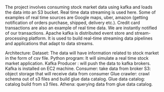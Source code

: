 The project involves consuming stock market data using kafka and loads the data into an S3 bucket.
Real time data streaming is used here. Some of examples of real time sources are Google maps, uber, amazon (getting notification of orders purchase, shipped, delivery etc.). Credit card transactions are also an example of real time data. We are instantly notified of our transactions. 
Apache kafka is distributed event store and stream-processing platform. It is used to build real-time streaming data pipelines and applications that adapt to data streams. 

Architecture:
Dataset: The data will have information related to stock market in the form of csv file. 
Python program: It will simulate a real time stock market application.
Kafka Producer : will push the data to kafka brokers. Kafka is installed on EC2 machine. 
Consumer: take data from broker
S3: object storage that will receive data from consumer
Glue crawler: crawl schema out of s3 files and build glue data catalog.
Glue data catalog: catalog build from s3 files.
Athena: querying data from glue data catalog.  


